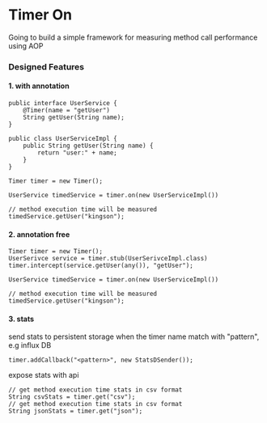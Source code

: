 # Timer On

Going to build a simple framework for measuring method call performance using AOP


### Designed Features


#### 1. with annotation

    public interface UserService {
        @Timer(name = "getUser")
        String getUser(String name);
    }

    public class UserServiceImpl {
        public String getUser(String name) {
            return "user:" + name;
        }
    }

    Timer timer = new Timer();

    UserService timedService = timer.on(new UserServiceImpl())

    // method execution time will be measured
    timedService.getUser("kingson");

#### 2. annotation free

    Timer timer = new Timer();
    UserSerivce service = timer.stub(UserSerivceImpl.class)
    timer.intercept(service.getUser(any()), "getUser");

    UserService timedService = timer.on(new UserServiceImpl())

    // method execution time will be measured
    timedService.getUser("kingson");


#### 3. stats

send stats to persistent storage when the timer name match with "pattern", e.g influx DB

    timer.addCallback("<pattern>", new StatsDSender());

expose stats with api

    // get method execution time stats in csv format
    String csvStats = timer.get("csv");
    // get method execution time stats in csv format
    String jsonStats = timer.get("json");